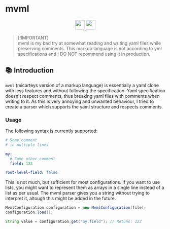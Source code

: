 # mvml

<div align="center">
  <a href="https://www.oracle.com/java/">
    <img
      src="https://img.shields.io/badge/Written%20in-java-%23EF4041?style=for-the-badge"
      height="30"
    />
  </a>
  <a href="https://jitpack.io/#micartey/mvml/master-SNAPSHOT">
    <img
      src="https://img.shields.io/badge/jitpack-master-%2321f21?style=for-the-badge"
      height="30"
    />
  </a>
</div>

> [!IMPORTANT]\
> mvml is my bad try at somewhat reading and writing yaml files while preserving comments.
> This markup language is not according to yml specifications and I DO NOT recommend using it in production.


## 📚 Introduction

`mvml` (micarteys version of a markup language) is essentially a yaml clone with less features and without following the specification.
Yaml specification doesn't respect comments, thus breaking yaml files with comments when writing to it.
As this is very annoying and unwanted behaviour, I tried to create a parser which supports the yaml structure and respects comments.

### Usage

The following syntax is currently supported:

```yaml
# Some comment
# in multiple lines

my:
  # Some other comment
  field: 123

root-level-field: false
```

This is not much, but sufficient for most configurations.
If you want to use lists, you might want to represent them as arrays in a single line instead of a list as per usual.
The mvml parser gives you a string without trying to interpret it, altough this might be added in the future.


```java
MvmlConfiguration configuration = new MvmlConfiguration(file);
configuration.load();

String value = configuration.get("my.field"); // Retuns: 123
```